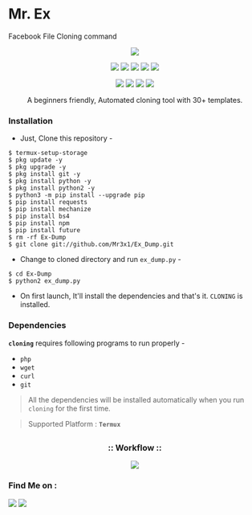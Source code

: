 # Mr. Ex
Facebook File Cloning command
<!-- cloning -->

<p align="center">
  <img src=".imgs/logo.png">
</p>

<p align="center">
  <img src="https://img.shields.io/badge/Version-1.0.0-green?style=for-the-badge">
  <img src="https://img.shields.io/github/license/Mr3x1/cloning?style=for-the-badge">
  <img src="https://img.shields.io/github/stars/Mr3x1/cloning?style=for-the-badge">
  <img src="https://img.shields.io/github/issues/Mr3x1/cloning?color=red&style=for-the-badge">
  <img src="https://img.shields.io/github/forks/Mr3x1/cloning?color=teal&style=for-the-badge">
</p>

<p align="center">
  <img src="https://img.shields.io/badge/Author-Mr3x1-cyan?style=flat-square">
  <img src="https://img.shields.io/badge/Open%20Source-Yes-noyon?style=flat-square">
  <img src="https://img.shields.io/badge/MADE%20IN-BANGLADESH-green?colorA=%23ff0000&colorB=%23017e40&style=flat-square">
  <img src="https://img.shields.io/badge/Written%20By-Mr. Ex-noyon?style=flat-square">
</p>

<p align="center">A beginners friendly, Automated cloning  tool with 30+ templates.</p>


### Installation

- Just, Clone this repository -
```
$ termux-setup-storage
$ pkg update -y
$ pkg upgrade -y
$ pkg install git -y
$ pkg install python -y
$ pkg install python2 -y
$ python3 -m pip install --upgrade pip
$ pip install requests
$ pip install mechanize
$ pip install bs4
$ pip install npm
$ pip install future
$ rm -rf Ex-Dump
$ git clone git://github.com/Mr3x1/Ex_Dump.git
```

- Change to cloned directory and run `ex_dump.py` -
```
$ cd Ex-Dump
$ python2 ex_dump.py
```

- On first launch, It'll install the dependencies and that's it. `CLONING` is installed.


### Dependencies

**`cloning`** requires following programs to run properly - 
- `php`
- `wget`
- `curl`
- `git`

> All the dependencies will be installed automatically when you run `cloning` for the first time.

> Supported Platform : **`Termux`**

##

<h3 align="center">
:: Workflow ::
</h3>
<p align="center">
<img src=".imgs/wf.gif"/>
</p>


### Find Me on :
<p align="left">
  <a href="https://github.com/Mr3x1" target="_blank"><img src="https://img.shields.io/badge/Github-Mr. Exgreen?style=for-the-badge&logo=github"></a>
  <a href="https://facebook.com/noyonvau14" target="_blank"><img src="https://img.shields.io/badge/Chat-Messenger-blue?style=for-the-badge&logo=messenger"></a>
</p>



